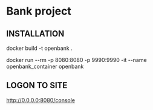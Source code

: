 # Bank project

INSTALLATION
------------
docker build -t openbank .

docker run --rm -p 8080:8080 -p 9990:9990 -it --name openbank_container openbank

LOGON TO SITE
-------------
http://0.0.0.0:8080/console
